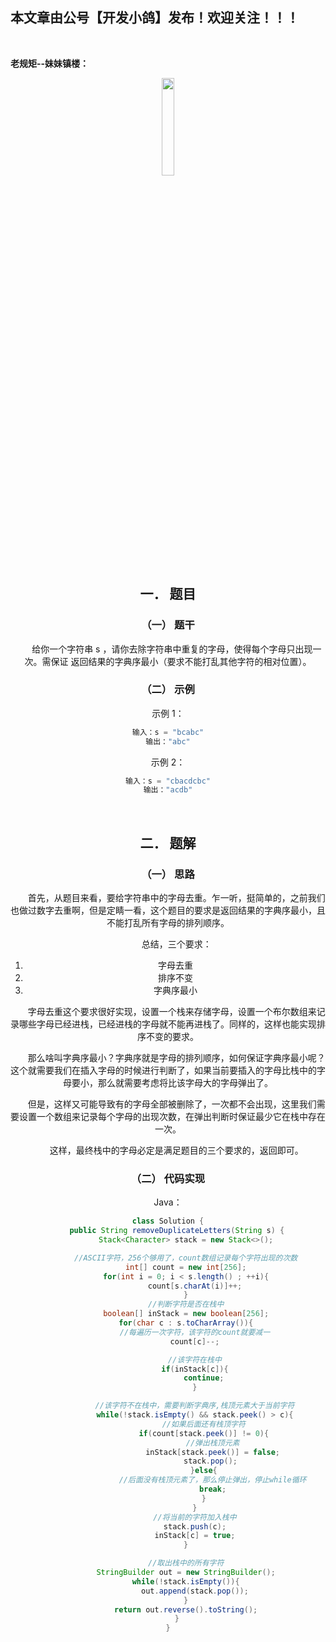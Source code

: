 ﻿## 本文章由公号【开发小鸽】发布！欢迎关注！！！
<br>

**老规矩--妹妹镇楼：**
<center>
<img src="https://img-blog.csdnimg.cn/20200721223424816.JPG"   width="20%">

## 一．	题目
### （一）	题干

&nbsp;  &nbsp;  &nbsp;  &nbsp;给你一个字符串 s ，请你去除字符串中重复的字母，使得每个字母只出现一次。需保证 返回结果的字典序最小（要求不能打乱其他字符的相对位置）。
<br>


### （二）	示例

示例 1：

```cpp
输入：s = "bcabc"
输出："abc"
```

示例 2：

```cpp
输入：s = "cbacdcbc"
输出："acdb"
```
<br>



## 二．	题解
### （一）	思路
&nbsp;  &nbsp;  &nbsp;  &nbsp;首先，从题目来看，要给字符串中的字母去重。乍一听，挺简单的，之前我们也做过数字去重啊，但是定睛一看，这个题目的要求是返回结果的字典序最小，且不能打乱所有字母的排列顺序。

&nbsp;  &nbsp;  &nbsp;  &nbsp;总结，三个要求：
1.	字母去重
2.	排序不变
3.	字典序最小

&nbsp;  &nbsp;  &nbsp;  &nbsp;字母去重这个要求很好实现，设置一个栈来存储字母，设置一个布尔数组来记录哪些字母已经进栈，已经进栈的字母就不能再进栈了。同样的，这样也能实现排序不变的要求。

&nbsp;  &nbsp;  &nbsp;  &nbsp;那么啥叫字典序最小？字典序就是字母的排列顺序，如何保证字典序最小呢？这个就需要我们在插入字母的时候进行判断了，如果当前要插入的字母比栈中的字母要小，那么就需要考虑将比该字母大的字母弹出了。

&nbsp;  &nbsp;  &nbsp;  &nbsp;但是，这样又可能导致有的字母全部被删除了，一次都不会出现，这里我们需要设置一个数组来记录每个字母的出现次数，在弹出判断时保证最少它在栈中存在一次。

&nbsp;  &nbsp;  &nbsp;  &nbsp;这样，最终栈中的字母必定是满足题目的三个要求的，返回即可。
<br>



### （二）	代码实现

Java：

```java
class Solution {
    public String removeDuplicateLetters(String s) {
        Stack<Character> stack = new Stack<>();

        //ASCII字符，256个够用了，count数组记录每个字符出现的次数
        int[] count = new int[256];
        for(int i = 0; i < s.length() ; ++i){
            count[s.charAt(i)]++;
        }
        //判断字符是否在栈中
        boolean[] inStack = new boolean[256];
        for(char c : s.toCharArray()){
            //每遍历一次字符，该字符的count就要减一
            count[c]--;

            //该字符在栈中
            if(inStack[c]){
                continue;
            }

            //该字符不在栈中，需要判断字典序,栈顶元素大于当前字符
            while(!stack.isEmpty() && stack.peek() > c){
                //如果后面还有栈顶字符
                if(count[stack.peek()] != 0){
                    //弹出栈顶元素
                    inStack[stack.peek()] = false;
                    stack.pop(); 
                }else{
                    //后面没有栈顶元素了，那么停止弹出，停止while循环
                    break;
                }
            }
            //将当前的字符加入栈中
            stack.push(c);
            inStack[c] = true;
        }

        //取出栈中的所有字符
        StringBuilder out = new StringBuilder();
        while(!stack.isEmpty()){
            out.append(stack.pop());
        }
        return out.reverse().toString();
    }
}
```



